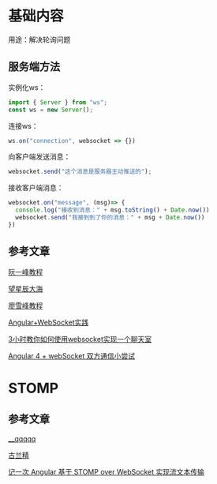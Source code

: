 # 基础内容

用途：解决轮询问题

## 服务端方法

实例化ws：
```ts
import { Server } from "ws";
const ws = new Server();
```

连接ws：
```ts
ws.on("connection", websocket => {})
```

向客户端发送消息：
```ts
websocket.send("这个消息是服务器主动推送的");
```

接收客户端消息：
```ts
websocket.on("message", (msg)=> {
  console.log("接收到消息：" + msg.toString() + Date.now())
  websocket.send("我接到到了你的消息：" + msg + Date.now())
})
```

## 参考文章

[阮一峰教程](https://www.ruanyifeng.com/blog/2017/05/websocket.html)

[望星辰大海](https://www.cnblogs.com/tohxyblog/p/7112917.html)

[廖雪峰教程](https://www.liaoxuefeng.com/wiki/1022910821149312/1103303693824096)

[Angular+WebSocket实践](https://www.cnblogs.com/zhenguo-chen/p/10441026.html)

[3小时教你如何使用websocket实现一个聊天室](https://ke.qq.com/course/355307?taid=2788043660815339)

[Angular 4 + webSocket 双方通信小尝试](https://blog.csdn.net/zt15732625878/article/details/80560088)

# STOMP



## 参考文章

[__qqqqq](https://blog.csdn.net/jqsad/article/details/77745379)

[古兰精](https://www.cnblogs.com/goloving/p/14735257.html)

[记一次 Angular 基于 STOMP over WebSocket 实现流文本传输](https://segmentfault.com/a/1190000022799586)



